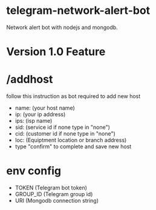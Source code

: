 # telegram-network-alert-bot

Network alert bot with nodejs and mongodb.

# Version 1.0 Feature

# /addhost

follow this instruction as bot required to add new host

- name: (your host name)
- ip: (your ip address)
- ips: (isp name)
- sid: (service id if none type in "none")
- cid: (customer id if none type in "none")
- loc: (Equiptment location or branch address)
- type "confirm" to complete and save new host

# env config

- TOKEN (Telegram bot token)
- GROUP_ID (Telegram group id)
- URI (Mongodb connection string)
